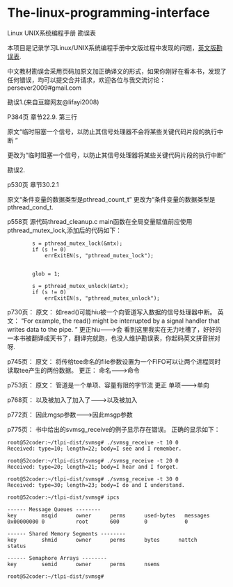 # The-linux-programming-interface
Linux UNIX系统编程手册 勘误表

本项目是记录学习Linux/UNIX系统编程手册中文版过程中发现的问题，[英文版勘误表](http://man7.org/tlpi/errata/).

中文教材勘误会采用页码加原文加正确译文的形式，如果你刚好在看本书，发现了任何错误，均可以提交合并请求，欢迎各位与我交流讨论：persever2009#gmail.com

勘误1.(来自豆瓣网友@lifayi2008)

P384页 章节22.9. 第三行

原文“临时阻塞一个信号，以防止其信号处理器不会将某些关键代码片段的执行中断 ”

更改为“临时阻塞一个信号，以防止其信号处理器将某些关键代码片段的执行中断”  

勘误2.

p530页 章节30.2.1

原文“条件变量的数据类型是pthread_count_t” 
更改为“条件变量的数据类型是pthread_cond_t.

p558页 源代码thread_cleanup.c
main函数在全局变量赋值前应使用pthread_mutex_lock,添加后的代码如下：
```
        s = pthread_mutex_lock(&mtx);
        if (s != 0)
            errExitEN(s, "pthread_mutex_lock");
 

        glob = 1;
 
        s = pthread_mutex_unlock(&mtx);
        if (s != 0)
            errExitEN(s, "pthread_mutex_unlock");
```

p730页：
原文：
如read()可能hiu被一个向管道写入数据的信号处理器中断。
英文：
“For example, the read() might be interrupted by a signal handler that writes data to the pipe. ”
更正hiu--->会
看到这里我实在无力吐槽了，好好的一本书被翻译成天书了，翻译完就跑，也没人维护勘误表，你起码英文拼音拼对呀.

p745页：
原文：
将传给tee命名的file参数设置为一个FIFO可以让两个进程同时读取tee产生的两份数据。
更正：
命名--->命令

p753页：
原文：
管道是一个单项、容量有限的字节流
更正
单项--->单向

p768页：
以及被加入了加入了--->以及被加入

p772页：
因此mgsp参数--->因此msgp参数

p775页：
书中给出的svmsg_receive的例子显示存在错误。
正确的显示如下：
```
root@52coder:~/tlpi-dist/svmsg# ./svmsg_receive -t 10 0
Received: type=10; length=22; body=I see and I remember.

root@52coder:~/tlpi-dist/svmsg# ./svmsg_receive -t 20 0
Received: type=20; length=21; body=I hear and I forget.

root@52coder:~/tlpi-dist/svmsg# ./svmsg_receive -t 30 0
Received: type=30; length=23; body=I do and I understand.

root@52coder:~/tlpi-dist/svmsg# ipcs

------ Message Queues --------
key        msqid      owner      perms      used-bytes   messages    
0x00000000 0          root       600        0            0           

------ Shared Memory Segments --------
key        shmid      owner      perms      bytes      nattch     status      

------ Semaphore Arrays --------
key        semid      owner      perms      nsems     

root@52coder:~/tlpi-dist/svmsg# 

```

